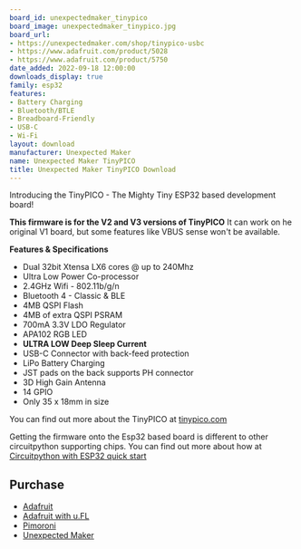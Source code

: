 ```yaml
---
board_id: unexpectedmaker_tinypico
board_image: unexpectedmaker_tinypico.jpg
board_url:
- https://unexpectedmaker.com/shop/tinypico-usbc
- https://www.adafruit.com/product/5028
- https://www.adafruit.com/product/5750
date_added: 2022-09-18 12:00:00
downloads_display: true
family: esp32
features:
- Battery Charging
- Bluetooth/BTLE
- Breadboard-Friendly
- USB-C
- Wi-Fi
layout: download
manufacturer: Unexpected Maker
name: Unexpected Maker TinyPICO
title: Unexpected Maker TinyPICO Download
---
```


Introducing the TinyPICO - The Mighty Tiny ESP32 based development board!

**This firmware is for the V2 and V3 versions of TinyPICO**
It can work on he original V1 board, but some features like VBUS sense won't be available.

**Features & Specifications**
- Dual 32bit Xtensa LX6 cores @ up to 240Mhz
- Ultra Low Power Co-processor
- 2.4GHz Wifi - 802.11b/g/n
- Bluetooth 4 - Classic & BLE
- 4MB QSPI Flash
- 4MB of extra QSPI PSRAM
- 700mA 3.3V LDO Regulator
- APA102 RGB LED
- **ULTRA LOW Deep Sleep Current**
- USB-C Connector with back-feed protection
- LiPo Battery Charging
- JST pads on the back supports PH connector
- 3D High Gain Antenna
- 14 GPIO
- Only 35 x 18mm in size

You can find out more about the TinyPICO at [tinypico.com](https://tinypico.com)

Getting the firmware onto the Esp32 based board is different to other circuitpython supporting chips.
You can find out more about how at [Circuitpython with ESP32 quick start](https://learn.adafruit.com/circuitpython-with-esp32-quick-start)

## Purchase
 * [Adafruit](https://www.adafruit.com/product/5028)
 * [Adafruit with u.FL](https://www.adafruit.com/product/5750)
 * [Pimoroni](https://shop.pimoroni.com/products/tinypico-v2?variant=3928508953403)
 * [Unexpected Maker](https://unexpectedmaker.com/shop/tinypico-usbc)
